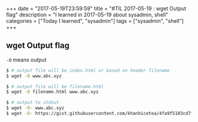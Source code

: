 +++
date = "2017-05-19T23:59:59"
title = "#TIL 2017-05-19 : wget Output flag"
description = "I learned in 2017-05-19 about sysadmin, shell"
categories = ["Today I learned", "sysadmin"]
tags = ["sysadmin", "shell"]
+++



## wget Output flag

`-O` means output

```bash
$ # output file will be index.html or based on header filename
$ wget -O www.abc.xyz
```

```bash
$ # output file will be filename.html
$ wget -O filename.html www.abc.xyz
```

```bash
$ # output to stdout
$ wget -O- www.abc.xyz
$ wget -O- https://gist.githubusercontent.com/khanhicetea/4fa9f5103cd7fbc2d2270abce05c9c2b/raw/helloworld.sh | bash
```
